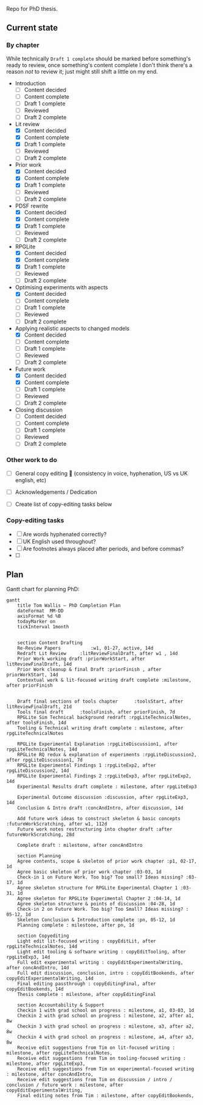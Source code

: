 Repo for PhD thesis.

## Current state

### By chapter

While technically `Draft 1 complete` should be marked before something's ready
to review, once something's content complete I don't think there's a reason
_not_ to review it; just might still shift a little on my end.

- Introduction
  - [ ] Content decided
  - [ ] Content complete
  - [ ] Draft 1 complete
  - [ ] Reviewed
  - [ ] Draft 2 complete
- Lit review
  - [X] Content decided
  - [X] Content complete
  - [X] Draft 1 complete
  - [ ] Reviewed
  - [ ] Draft 2 complete
- Prior work
  - [X] Content decided
  - [X] Content complete
  - [X] Draft 1 complete
  - [ ] Reviewed
  - [ ] Draft 2 complete
- PDSF rewrite
  - [X] Content decided
  - [X] Content complete
  - [X] Draft 1 complete
  - [ ] Reviewed
  - [ ] Draft 2 complete
- RPGLite
  - [X] Content decided
  - [X] Content complete
  - [X] Draft 1 complete
  - [ ] Reviewed
  - [ ] Draft 2 complete
- Optimising experiments with aspects
  - [X] Content decided
  - [ ] Content complete
  - [ ] Draft 1 complete
  - [ ] Reviewed
  - [ ] Draft 2 complete
- Applying realistic aspects to changed models
  - [X] Content decided
  - [ ] Content complete
  - [ ] Draft 1 complete
  - [ ] Reviewed
  - [ ] Draft 2 complete
- Future work
  - [X] Content decided
  - [X] Content complete
  - [ ] Draft 1 complete
  - [ ] Reviewed
  - [ ] Draft 2 complete
- Closing discussion
  - [ ] Content decided
  - [ ] Content complete
  - [ ] Draft 1 complete
  - [ ] Reviewed
  - [ ] Draft 2 complete
  
### Other work to do

- [ ] General copy editing 🫡 (consistency in voice, hyphenation, US vs UK
  english, etc)
- [ ] Acknowledgements / Dedication
- [ ] Create list of copy-editing tasks below


### Copy-editing tasks

- [ ] Are words hyphenated correctly?
- [ ] UK English used throughout?
- [ ] Are footnotes always placed after periods, and before commas?
- [ ] 


## Plan

Gantt chart for planning PhD:

```mermaid
gantt
    title Tom Wallis — PhD Completion Plan
    dateFormat  MM-DD
    axisFormat %d %B
    todayMarker on
    tickInterval 1month
    
    
    section Content Drafting
    Re-Review Papers           :w1, 01-27, active, 14d
    Redraft Lit Review     :litReviewFinalDraft, after w1 , 14d
    Prior Work working draft :priorWorkStart, after litReviewFinalDraft, 14d
    Prior Work cleanup & final Draft :priorFinish , after priorWorkStart, 14d 
    Contextual work & lit-focused writing draft complete :milestone, after priorFinish
    
    
    Draft final sections of tools chapter      :toolsStart, after litReviewFinalDraft, 21d
    Tools final draft      :toolsFinish, after priorFinish, 7d
    RPGLite Sim Technical background redraft :rpgLiteTechnicalNotes, after toolsFinish, 14d
    Tooling & Technical writing draft complete : milestone, after rpgLiteTechnicalNotes

    RPGLite Experimental Explanation :rpgLiteDiscussion1, after rpgLiteTechnicalNotes, 14d
    RPGLite RQ redux & explanation of experiments :rpgLiteDiscussion2, after rpgLiteDiscussion1, 7d
    RPGLite Experimental Findings 1 :rpgLiteExp2, after rpgLiteDiscussion2, 14d
    RPGLite Experimental Findings 2 :rpgLiteExp3, after rpgLiteExp2, 14d
    Experimental Results draft complete : milestone, after rpgLiteExp3

    Experimental Outcome discussion :discussion, after rpgLiteExp3, 14d
    Conclusion & Intro draft :concAndIntro, after discussion, 14d

    Add future work ideas to construct skeleton & basic concepts :futureWorkScratching, after w1, 112d
    Future work notes restructuring into chapter draft :after futureWorkScratching, 28d

    Complete draft : milestone, after concAndIntro
    
    section Planning
    Agree contents, scope & skeleton of prior work chapter :p1, 02-17, 1d
    Agree basic skeleton of prior work chapter :03-03, 1d
    Check-in 1 on Future Work. Too big? Too small? Ideas missing? :03-17, 1d
    Agree skeleton structure for RPGLite Experimental Chapter 1 :03-31, 1d
    Agree skeleton for RPGLite Experimental Chapter 2 :04-14, 1d
    Agree skeleton structure & points of discussion :04-28, 1d
    Check-in 2 on Future Work. Too big? Too Small? Ideas missing? : 05-12, 1d
    Skeleton Conclusion & Introduction complete :pn, 05-12, 1d
    Planning complete : milestone, after pn, 1d

    section Copyediting
    Light edit lit-focused writing : copyEditLit, after rpgLiteTechnicalNotes, 14d
    Light edit tooling & software writing : copyEditTooling, after rpgLiteExp3, 14d
    Full edit experimental writing : copyEditExperimentalWriting, after concAndIntro, 14d
    Full edit discussion, conclusion, intro : copyEditBookends, after copyEditExperimentalWriting, 14d
    Final editing passthrough : copyEditingFinal, after copyEditBookends, 14d
    Thesis complete : milestone, after copyEditingFinal

    section Accountability & Support
    Checkin 1 with grad school on progress : milestone, a1, 03-03, 1d
    Checkin 2 with grad school on progress : milestone, a2, after a1, 8w
    Checkin 3 with grad school on progress : milestone, a3, after a2, 8w
    Checkin 4 with grad school on progress : milestone, a4, after a3, 8w
    Receive edit suggestions from Tim on lit-focused writing : milestone, after rpgLiteTechnicalNotes,
    Receive edit suggestions from Tim on tooling-focused writing : milestone, after rpgLiteExp3,
    Receive edit suggestions from Tim on experimental-focused writing : milestone, after concAndIntro,
    Receive edit suggestions from Tim on discussion / intro / conclusion / future work : milestone, after copyEditExperimentalWriting,
    Final editing notes from Tim : milestone, after copyEditBookends, 
```
